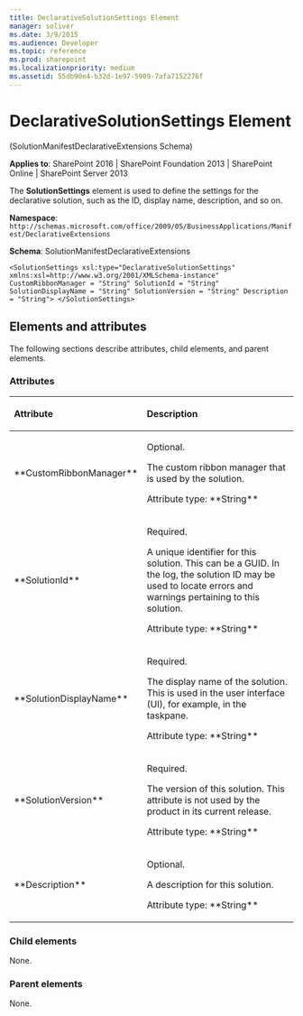 ```yaml
---
title: DeclarativeSolutionSettings Element
manager: soliver
ms.date: 3/9/2015
ms.audience: Developer
ms.topic: reference
ms.prod: sharepoint
ms.localizationpriority: medium
ms.assetid: 55db90e4-b32d-1e97-5909-7afa7152276f
---
```


# DeclarativeSolutionSettings Element 

(SolutionManifestDeclarativeExtensions Schema)

**Applies to**: SharePoint 2016 | SharePoint Foundation 2013 | SharePoint Online | SharePoint Server 2013

The **SolutionSettings** element is used to define the settings for the declarative solution, such as the ID, display name, description, and so on.

**Namespace**: 
`http://schemas.microsoft.com/office/2009/05/BusinessApplications/Manifest/DeclarativeExtensions`

**Schema**: SolutionManifestDeclarativeExtensions

```
<SolutionSettings xsl:type="DeclarativeSolutionSettings" xmlns:xsl=http://www.w3.org/2001/XMLSchema-instance" CustomRibbonManager = "String" SolutionId = "String" SolutionDisplayName = "String" SolutionVersion = "String" Description = "String"> </SolutionSettings>
```

## Elements and attributes

The following sections describe attributes, child elements, and parent elements.

### Attributes

<table>
<colgroup>
<col width="20%" />
<col width="80%" />
</colgroup>
<thead>
<tr class="header">
<th align="left"><p>Attribute</p></th>
<th align="left"><p>Description</p></th>
</tr>
</thead>
<tbody>
<tr class="odd">
<td align="left"><p>**CustomRibbonManager**</p></td>
<td align="left"><p>Optional.</p>
<p>The custom ribbon manager that is used by the solution.</p>
<p>Attribute type: **String**</p></td>
</tr>
<tr class="even">
<td align="left"><p>**SolutionId**</p></td>
<td align="left"><p>Required.</p>
<p>A unique identifier for this solution. This can be a GUID. In the log, the solution ID may be used to locate errors and warnings pertaining to this solution.</p>
<p>Attribute type: **String**</p></td>
</tr>
<tr class="odd">
<td align="left"><p>**SolutionDisplayName**</p></td>
<td align="left"><p>Required.</p>
<p>The display name of the solution. This is used in the user interface (UI), for example, in the taskpane.</p>
<p>Attribute type: **String**</p></td>
</tr>
<tr class="even">
<td align="left"><p>**SolutionVersion**</p></td>
<td align="left"><p>Required.</p>
<p>The version of this solution. This attribute is not used by the product in its current release.</p>
<p>Attribute type: **String**</p></td>
</tr>
<tr class="odd">
<td align="left"><p>**Description**</p></td>
<td align="left"><p>Optional.</p>
<p>A description for this solution.</p>
<p>Attribute type: **String**</p></td>
</tr>
</tbody>
</table>

### Child elements

None.

### Parent elements

None.

<br/>

<br/>








